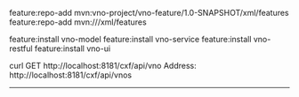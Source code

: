 feature:repo-add mvn:vno-project/vno-feature/1.0-SNAPSHOT/xml/features
feature:repo-add mvn:<groupId>/<artifactId>/<version>/xml/features

feature:install vno-model
feature:install vno-service
feature:install vno-restful
feature:install vno-ui

curl GET http://localhost:8181/cxf/api/vno
Address: http://localhost:8181/cxf/api/vnos

--------------------------------------
